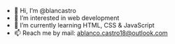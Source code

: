 - 👋 Hi, I’m @blancastro
- 👀 I’m interested in web development
- 🌱 I’m currently learning HTML, CSS & JavaScript
- 📫 Reach me by mail: ablanco.castro18@outlook.com

